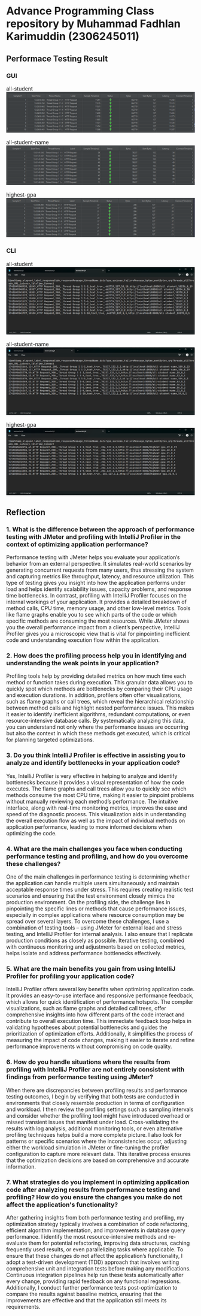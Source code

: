 # Advance Programming Class repository by Muhammad Fadhlan Karimuddin (2306245011)

## Performace Testing Result

### GUI

all-student
![/all-student](screenshots/all-student.png)

all-student-name
![/all-student-name](screenshots/all-student-name.png)

highest-gpa
![/highest-gpa](screenshots/highest-gpa.png)

### CLI

all-student
![cli-all-student](screenshots/cli-all-student.png)

all-student-name
![cli-all-student-name](screenshots/cli-all-student-name.png)

highest-gpa
![cli-highest-gpa](screenshots/cli-highest-gpa.png)

## Reflection

### 1. What is the difference between the approach of performance testing with JMeter and profiling with IntelliJ Profiler in the context of optimizing application performance?

Performance testing with JMeter helps you evaluate your application’s behavior from an external perspective. It simulates real-world scenarios by generating concurrent requests from many users, thus stressing the system and capturing metrics like throughput, latency, and resource utilization. This type of testing gives you insight into how the application performs under load and helps identify scalability issues, capacity problems, and response time bottlenecks. In contrast, profiling with IntelliJ Profiler focuses on the internal workings of your application. It provides a detailed breakdown of method calls, CPU time, memory usage, and other low-level metrics. Tools like flame graphs enable you to see which parts of the code or which specific methods are consuming the most resources. While JMeter shows you the overall performance impact from a client’s perspective, IntelliJ Profiler gives you a microscopic view that is vital for pinpointing inefficient code and understanding execution flow within the application.

### 2. How does the profiling process help you in identifying and understanding the weak points in your application?  

Profiling tools help by providing detailed metrics on how much time each method or function takes during execution. This granular data allows you to quickly spot which methods are bottlenecks by comparing their CPU usage and execution durations. In addition, profilers often offer visualizations, such as flame graphs or call trees, which reveal the hierarchical relationship between method calls and highlight nested performance issues. This makes it easier to identify inefficient algorithms, redundant computations, or even resource-intensive database calls. By systematically analyzing this data, you can understand not only where the performance issues are occurring but also the context in which these methods get executed, which is critical for planning targeted optimizations.

### 3. Do you think IntelliJ Profiler is effective in assisting you to analyze and identify bottlenecks in your application code?  

Yes, IntelliJ Profiler is very effective in helping to analyze and identify bottlenecks because it provides a visual representation of how the code executes. The flame graphs and call trees allow you to quickly see which methods consume the most CPU time, making it easier to pinpoint problems without manually reviewing each method’s performance. The intuitive interface, along with real-time monitoring metrics, improves the ease and speed of the diagnostic process. This visualization aids in understanding the overall execution flow as well as the impact of individual methods on application performance, leading to more informed decisions when optimizing the code.

### 4. What are the main challenges you face when conducting performance testing and profiling, and how do you overcome these challenges?  

One of the main challenges in performance testing is determining whether the application can handle multiple users simultaneously and maintain acceptable response times under stress. This requires creating realistic test scenarios and ensuring that the test environment closely mimics the production environment. On the profiling side, the challenge lies in pinpointing the specific lines or methods that cause performance issues, especially in complex applications where resource consumption may be spread over several layers. To overcome these challenges, I use a combination of testing tools – using JMeter for external load and stress testing, and IntelliJ Profiler for internal analysis. I also ensure that I replicate production conditions as closely as possible. Iterative testing, combined with continuous monitoring and adjustments based on collected metrics, helps isolate and address performance bottlenecks effectively.

### 5. What are the main benefits you gain from using IntelliJ Profiler for profiling your application code?  

IntelliJ Profiler offers several key benefits when optimizing application code. It provides an easy-to-use interface and responsive performance feedback, which allows for quick identification of performance hotspots. The compiler visualizations, such as flame graphs and detailed call trees, offer comprehensive insights into how different parts of the code interact and contribute to overall execution time. This immediate feedback loop helps in validating hypotheses about potential bottlenecks and guides the prioritization of optimization efforts. Additionally, it simplifies the process of measuring the impact of code changes, making it easier to iterate and refine performance improvements without compromising on code quality.

### 6. How do you handle situations where the results from profiling with IntelliJ Profiler are not entirely consistent with findings from performance testing using JMeter?  

When there are discrepancies between profiling results and performance testing outcomes, I begin by verifying that both tests are conducted in environments that closely resemble production in terms of configuration and workload. I then review the profiling settings such as sampling intervals and consider whether the profiling tool might have introduced overhead or missed transient issues that manifest under load. Cross-validating the results with log analysis, additional monitoring tools, or even alternative profiling techniques helps build a more complete picture. I also look for patterns or specific scenarios where the inconsistencies occur, adjusting either the workload simulation in JMeter or fine-tuning the profiler configuration to capture more relevant data. This iterative process ensures that the optimization decisions are based on comprehensive and accurate information.

### 7. What strategies do you implement in optimizing application code after analyzing results from performance testing and profiling? How do you ensure the changes you make do not affect the application's functionality?  

After gathering insights from both performance testing and profiling, my optimization strategy typically involves a combination of code refactoring, efficient algorithm implementation, and improvements in database query performance. I identify the most resource-intensive methods and re-evaluate them for potential refactoring, improving data structures, caching frequently used results, or even parallelizing tasks where applicable. To ensure that these changes do not affect the application’s functionality, I adopt a test-driven development (TDD) approach that involves writing comprehensive unit and integration tests before making any modifications. Continuous integration pipelines help run these tests automatically after every change, providing rapid feedback on any functional regressions. Additionally, I conduct further performance tests post-optimization to compare the results against baseline metrics, ensuring that the improvements are effective and that the application still meets its requirements.